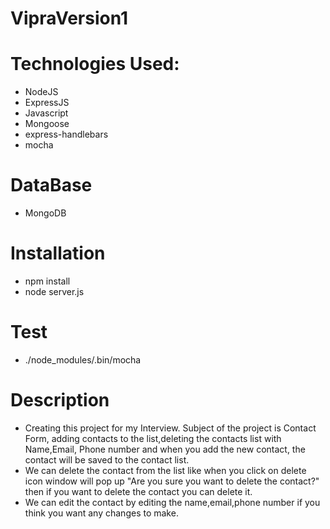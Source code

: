 # VipraVersion1
# Technologies Used:
* NodeJS
* ExpressJS
* Javascript
* Mongoose
* express-handlebars
* mocha


# DataBase
*  MongoDB

# Installation
* npm install
* node server.js
 # Test
 * ./node_modules/.bin/mocha

# Description
 * Creating this project for my Interview. Subject of the project is Contact Form, adding contacts to the list,deleting the contacts list with Name,Email, Phone number and when you add the new contact, the contact will be saved to the contact list.
 * We can delete the contact from the list like when you click on delete icon window will pop up "Are you sure you want to delete the contact?" then if you want to delete the contact
you can delete it.
 * We can edit the contact by editing the name,email,phone number if you think you want any changes to make.
 

